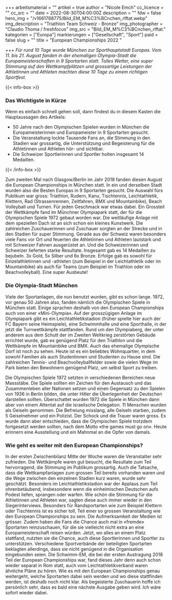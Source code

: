 +++
arbeitsmaterial = ""
artikel = true
author = "Nicole Emch"
cc_licence = ""
cc_src = ""
date = 2022-08-30T04:00:00Z
description = ""
fdw = false
hero_img = "/v1661788775/Bild_EM_M%C3%BCnchen_rlftat.webp"
img_description = "Triathlon Team Schweiz - Bronze"
img_photographer = "Claudio Thoma / freshfocus"
img_src = "Bild_EM_M%C3%BCnchen_rlftat."
kategorien = ["Europa"]
markierungen = ["Gesellschaft", "Sport"]
paid = false
slug = ""
title = "European Championships 2022 "

+++
_Für rund 10 Tage wurde München zur Sporthauptstadt Europas. Vom 11. bis 21. August fanden in der ehemaligen Olympia-Stadt die Europameisterschaften in 9 Sportarten statt. Tolles Wetter, eine super Stimmung auf den Wettkampfplätzen und grossartige Leistungen der Athletinnen und Athleten machten diese 10 Tage zu einem richtigen Sportfest._

{{< info-box >}} <h3>Das Wichtigste in Kürze</h3>

<p>Wenn es einfach schnell gehen soll, dann findest du in diesem Kasten die Hauptaussagen des Artikels:</p>

<ul>

<li>50 Jahre nach den Olympischen Spielen wurden in München die Europameisterinnen und Europameister in 9 Sportarten gesucht.</li>

<li>Die Veranstaltung lockte Tausende Fans an, die Stimmung in den Stadien war grossartig, die Unterstützung und Begeisterung für die Athletinnen und Athleten hör- und sichtbar.</li>

<li>Die Schweizer Sportlerinnen und Sportler holten insgesamt 14 Medaillen.</li>

</ul> {{< /info-box >}}

Zum zweiten Mal nach Glasgow/Berlin im Jahr 2018 fanden diesen August die European Championships in München statt. In ein und derselben Stadt wurden also die Besten Europas in 9 Sportarten gesucht. Die Auswahl fürs Publikum war gross: Triathlon, Rudern, Kanu, Tischtennis, Leichtathletik, Klettern, Rad (Strassenrennen, Zeitfahren, BMX und Mountainbike), Beach Volleyball und Turnen. Für jeden Geschmack war etwas dabei. Ein Grossteil der Wettkämpfe fand im Münchner Olympiapark statt, der für die Olympischen Spiele 1972 gebaut worden war. Die weitläufige Anlage mit dem speziellen Dach ist an sich schon ein kleines Kunstwerk. Die zahlreichen Zuschauerinnen und Zuschauer sorgten an der Strecke und in den Stadien für super Stimmung. Gerade aus der Schweiz waren besonders viele Fans vor Ort und feuerten die Athletinnen und Athleten lautstark und mit Schweizer Fahnen ausgerüstet an. Und die Schweizerinnen und Schweizer lieferten starke Resultate. Insgesamt gab es 14 Medaillen zu bejubeln. 3x Gold, 5x Silber und 6x Bronze. Erfolge gab es sowohl für Einzelathletinnen und -athleten (zum Beispiel in der Leichtathletik oder im Mountainbike) als auch für Teams (zum Beispiel im Triathlon oder im Beachvolleyball). Eine super Ausbeute!

### Die Olympia-Stadt München

Viele der Sportanlagen, die nun benutzt wurden, gibt es schon lange. 1972, vor genau 50 Jahren also, fanden nämlich die Olympischen Spiele in München statt. Einige sprachen deshalb von den European Championships auch von einer «Mini-Olympia». Auf der grosszügigen Anlage im Olympiapark gibt es ein Leichtathletikstadion (früher spielte hier auch der FC Bayern seine Heimspiele), eine Schwimmhalle und eine Sporthalle, in der jetzt die Turnwettkämpfe stattfanden. Rund um den Olympiaberg, der unter anderem aus dem Schutt der im Zweiten Weltkrieg zerstörten Gebäude errichtet wurde, gab es genügend Platz für den Triathlon und die Wettkämpfe im Mountainbike und BMX. Auch das ehemalige Olympische Dorf ist noch zu sehen. Heute ist es ein beliebtes Wohnquartier, in dem sowohl Familien als auch Studentinnen und Studenten zu Hause sind. Die zahlreichen Tennis- und Beachvolleyballfelder sowie die vielen Wege im Park bieten den Bewohnern genügend Platz, um selbst Sport zu treiben.

Die Olympischen Spiele 1972 setzten in verschiedenen Bereichen neue Massstäbe. Die Spiele sollten ein Zeichen für den Austausch und das Zusammenleben aller Nationen setzen und einen Gegensatz zu den Spielen von 1936 in Berlin bilden, die unter Hitler die Überlegenheit der Deutschen darstellen sollten. Überschattet wurden 1972 die Spiele in München dann aber von einem Attentat auf die israelische Delegation. 11 Menschen wurden als Geiseln genommen. Die Befreiung misslang, alle Geiseln starben, zudem 5 Geiselnehmer und ein Polizist. Der Schock und die Trauer waren gross. Es wurde dann aber entschieden, dass die Olympischen Spiele trotzdem fortgesetzt werden sollten, nach dem Motto «the games must go on». Heute erinnern eine Ausstellung und ein Mahnmal an die Opfer von damals.

### Wie geht es weiter mit den European Championships?

In der ersten Zwischenbilanz Mitte der Woche waren die Veranstalter sehr zufrieden. Die Wettkämpfe waren gut besucht, die Resultate zum Teil hervorragend, die Stimmung im Publikum grossartig. Auch die Tatsache, dass die Wettkampfanlagen zum grossen Teil bereits vorhanden waren und die Wege zwischen den einzelnen Stadien kurz waren, wurde sehr geschätzt. Besonders im Leichtathletikstadion war der Applaus zum Teil ohrenbetäubend, insbesondere wenn die einheimischen Deutschen aufs Podest liefen, sprangen oder warfen. Wie schön die Stimmung für die Athletinnen und Athleten war, sagten diese auch immer wieder in den Siegerinterviews. Besonders für Randsportarten wie zum Beispiel Klettern oder Tischtennis ist es sicher toll, Teil einer so grossen Veranstaltung wie den European Championships zu sein. Die Aufmerksamkeit der Medien ist grösser. Zudem haben die Fans die Chance auch mal in «fremde» Sportarten reinzuschauen, für die sie vielleicht nicht extra an eine Europameisterschaft reisen würden. Jetzt, wo alles an einem Platz stattfand, nutzten sie die Chance, auch diese Sportlerinnen und Sportler zu unterstützen. Verschiedene Sportverbände der beteiligten Sportarten beklagten allerdings, dass sie nicht genügend in die Organisation eingebunden seien. Die Schwimm-EM, die bei der ersten Austragung 2018 Teil der European Championships war, fand dieses Jahr denn auch schon wieder separat in Rom statt, auch vom Leichtathletikverband waren ähnliche Pläne zu hören. Wie es mit den European Championships genau weitergeht, welche Sportarten dabei sein werden und wo diese stattfinden werden, ist deshalb noch nicht klar. Als begeisterte Zuschauerin hoffe ich persönlich sehr, dass es bald eine nächste Ausgabe geben wird. Ich wäre sofort wieder dabei.